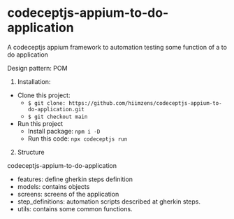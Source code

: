 # codeceptjs-appium-to-do-application
A codeceptjs appium framework to automation testing some function of a to do application
 
Design pattern: POM

1. Installation:
 - Clone this project: 
   + `$ git clone: https://github.com/hiimzens/codeceptjs-appium-to-do-application.git`
   + `$ git checkout main`
 - Run this project
   + Install package: `npm i -D`
   + Run this code: `npx codeceptjs run` 
         
2. Structure

  codeceptjs-appium-to-do-application 
  
  - features: define gherkin steps definition
  - models: contains objects
  - screens: screens of the application 
  - step_definitions: automation scripts described at gherkin steps.
  - utils: contains some common functions.


                                    
